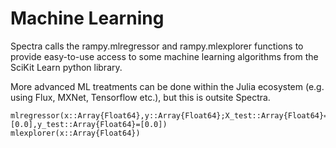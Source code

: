 # Machine Learning

Spectra calls the rampy.mlregressor and rampy.mlexplorer functions to provide easy-to-use access to some machine learning algorithms from the SciKit Learn python library.

More advanced ML treatments can be done within the Julia ecosystem (e.g. using Flux, MXNet, Tensorflow etc.), but this is outsite Spectra.

```@docs
mlregressor(x::Array{Float64},y::Array{Float64};X_test::Array{Float64}=[0.0],y_test::Array{Float64}=[0.0])
mlexplorer(x::Array{Float64})
```

